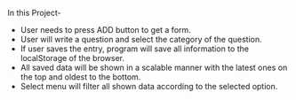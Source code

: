In this Project-

- User needs to press ADD button to get a form.
- User will write a question and select the category of the question.
- If user saves the entry, program will save all information to the localStorage of the browser.
- All saved data will be shown in a scalable manner with the latest ones on the top and oldest to the bottom.
- Select menu will filter all shown data according to the selected option.